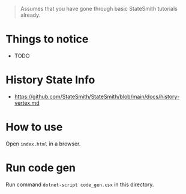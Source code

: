 > Assumes that you have gone through basic StateSmith tutorials already.

# Things to notice
* TODO

# History State Info
* https://github.com/StateSmith/StateSmith/blob/main/docs/history-vertex.md

# How to use
Open `index.html` in a browser.

# Run code gen
Run command `dotnet-script code_gen.csx` in this directory.

